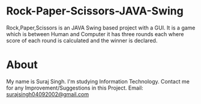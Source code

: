 # Rock-Paper-Scissors-JAVA-Swing

Rock,Paper,Scissors is an JAVA Swing based project with a GUI. It is a game which is between Human and Computer it has three rounds each where score of each round is calculated and the winner is declared.

# About

My name is Suraj Singh. I'm studying Information Technology. Contact me for any Improvement/Suggestions in this Project.
Email: surajsingh04092002@gmail.com
